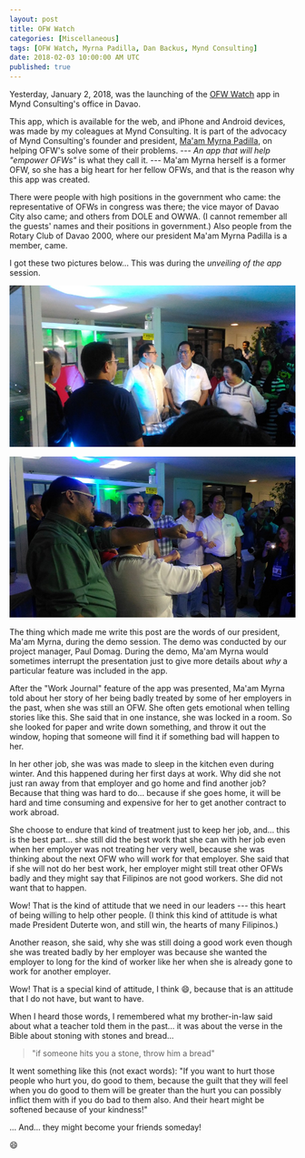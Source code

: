 ```yaml
---
layout: post
title: OFW Watch
categories: [Miscellaneous]
tags: [OFW Watch, Myrna Padilla, Dan Backus, Mynd Consulting]
date: 2018-02-03 10:00:00 AM UTC
published: true
---
```


<!-- February 3, 2018 06:00:00 PM Philippine Time -->


Yesterday, January 2, 2018, was the launching of the [OFW Watch](http://www.ofwwatch.com/) app in Mynd Consulting's office in Davao.

This app, which is available for the web, and iPhone and Android devices, was made by my coleagues at Mynd Consulting. It is part of the advocacy of Mynd Consulting's founder and president, [Ma'am Myrna Padilla](http://myndconsulting.com/mynds-story/), on helping OFW's solve some of their problems. --- _An app that will help "empower OFWs"_ is what they call it. --- Ma'am Myrna herself is a former OFW, so she has a big heart for her fellow OFWs, and that is the reason why this app was created.

<!--more-->


There were people with high positions in the government who came: the representative of OFWs in congress was there; the vice mayor of Davao City also came; and others from DOLE and OWWA. (I cannot remember all the guests' names and their positions in government.) Also people from the Rotary Club of Davao 2000, where our president Ma'am Myrna Padilla is a member, came.

I got these two pictures below... This was during the _unveiling of the app_ session.


![OFW-Watch-launching-1](/images/2018/OFW-Watch-launching-1.jpg)

![OFW-Watch-launching-2](/images/2018/OFW-Watch-launching-2.jpg)



<!-- 
Someone in the audience told me that this kind of app 
 -->



The thing which made me write this post are the words of our president, Ma'am Myrna, during the demo session. The demo was conducted by our project manager, Paul Domag. During the demo, Ma'am Myrna would sometimes interrupt the presentation just to give more details about _why_ a particular feature was included in the app.

After the "Work Journal" feature of the app was presented, Ma'am Myrna told about her story of her being badly treated by some of her employers in the past, when she was still an OFW. She often gets emotional when telling stories like this. She said that in one instance, she was locked in a room. So she looked for paper and write down something, and throw it out the window, hoping that someone will find it if something bad will happen to her.

In her other job, she was was made to sleep in the kitchen even during winter. And this happened during her first days at work. Why did she not just ran away from that employer and go home and find another job? Because that thing was hard to do... because if she goes home, it will be hard and time consuming and expensive for her to get another contract to work abroad.

She choose to endure that kind of treatment just to keep her job, and... this is the best part... she still did the best work that she can with her job even when her employer was not treating her very well, because she was thinking about the next OFW who will work for that employer. She said that if she will not do her best work, her employer might still treat other OFWs badly and they might say that Filipinos are not good workers. She did not want that to happen.

Wow! That is the kind of attitude that we need in our leaders --- this heart of being willing to help other people. (I think this kind of attitude is what made President Duterte won, and still win, the hearts of many Filipinos.)

Another reason, she said, why she was still doing a good work even though she was treated badly by her employer was because she wanted the employer to long for the kind of worker like her when she is already gone to work for another employer.

Wow! That is a special kind of attitude, I think :smile:, because that is an attitude that I do not have, but want to have.

When I heard those words, I remembered what my brother-in-law said about what a teacher told them in the past... it was about the verse in the Bible about stoning with stones and bread...

> "if someone hits you a stone, throw him a bread"

It went something like this (not exact words): "If you want to hurt those people who hurt you, do good to them, because the guilt that they will feel when you do good to them will be greater than the hurt you can possibly inflict them with if you do bad to them also. And their heart might be softened because of your kindness!"

... And... they might become your friends someday!

:smile:


<!-- 
What could have driven these people to treat others like that?

I don't know.
 -->


